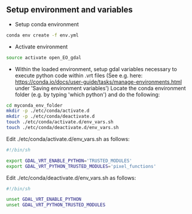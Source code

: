 ## Setup environment and variables

* Setup conda environment
```bash
conda env create -f env.yml
```
* Activate environment
```bash
source activate open_EO_gdal
```
* Within the loaded environment, setup gdal variables necessary to execute python code within .vrt files
(See e.g. here: https://conda.io/docs/user-guide/tasks/manage-environments.html under 'Saving environment variables')
Locate the conda environment folder (e.g. by typing 'which python') and do the following:
```bash
cd myconda_env_folder
mkdir -p ./etc/conda/activate.d
mkdir -p ./etc/conda/deactivate.d
touch ./etc/conda/activate.d/env_vars.sh
touch ./etc/conda/deactivate.d/env_vars.sh
```
Edit ./etc/conda/activate.d/env_vars.sh as follows:
```bash
#!/bin/sh

export GDAL_VRT_ENABLE_PYTHON='TRUSTED_MODULES'
export GDAL_VRT_PYTHON_TRUSTED_MODULES='pixel_functions'
```
Edit ./etc/conda/deactivate.d/env_vars.sh as follows:
```bash
#!/bin/sh

unset GDAL_VRT_ENABLE_PYTHON
unset GDAL_VRT_PYTHON_TRUSTED_MODULES
```

